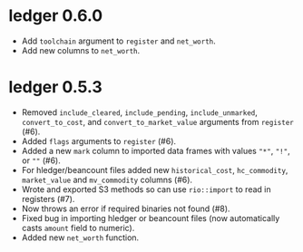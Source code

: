 ledger 0.6.0
============

* Add ``toolchain`` argument to ``register`` and ``net_worth``.
* Add new columns to ``net_worth``.

ledger 0.5.3
============

* Removed ``include_cleared``, ``include_pending``, ``include_unmarked``, ``convert_to_cost``, and ``convert_to_market_value`` arguments from ``register`` (#6).
* Added ``flags`` arguments to ``register`` (#6).
* Added a new ``mark`` column to imported data frames with values ``"*"``, ``"!"``, or ``""`` (#6).
* For hledger/beancount files added new ``historical_cost``, ``hc_commodity``, ``market_value`` and ``mv_commodity`` columns (#6).
* Wrote and exported S3 methods so can use ``rio::import`` to read in registers (#7).
* Now throws an error if required binaries not found (#8).
* Fixed bug in importing hledger or beancount files (now automatically casts ``amount`` field to numeric).
* Added new ``net_worth`` function.



